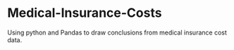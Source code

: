 # Medical-Insurance-Costs
Using python and Pandas to draw conclusions from medical insurance cost data.

